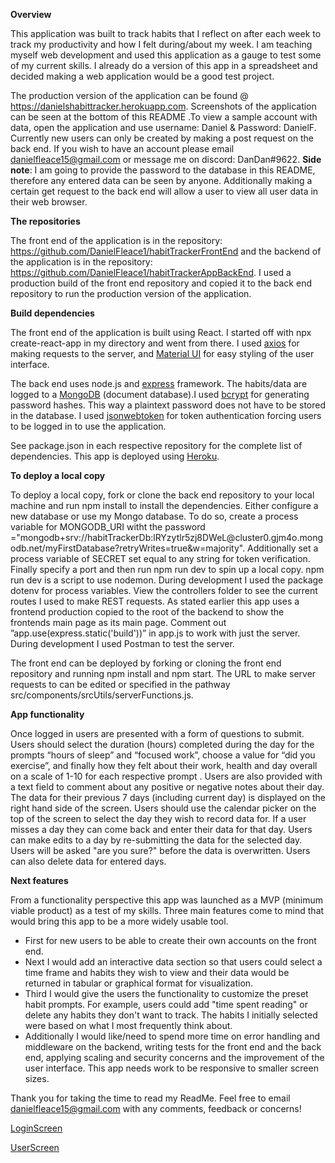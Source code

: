 **Overview**

This application was built to track habits that I reflect on after each week to track my productivity and how I felt during/about my week. I am teaching myself web development and used this application as a gauge to test some of my current skills. I already do a version of this app in a spreadsheet and decided making a web application would be a good test project.

The production version of the application can be found @ https://danielshabittracker.herokuapp.com. Screenshots of the application can be seen at the bottom of this README .To view a sample account with data, open the application and use username: Daniel & Password: DanielF. Currently new users can only be created by making a post request on the back end. If you wish to have an account please email danielfleace15@gmail.com or message me on discord: DanDan#9622.
**Side note**: I am going to provide the password to the database in this README, therefore any entered data can be seen by anyone. Additionally making a certain get request to the back end will allow a user to view all user data in their web browser.

**The repositories**

The front end of the application is in the repository: https://github.com/DanielFleace1/habitTrackerFrontEnd and the backend of the application is in the repository: https://github.com/DanielFleace1/habitTrackerAppBackEnd. I used a production build of the front end repository and copied it to the back end repository to run the production version of the application. 

**Build dependencies**

The front end of the application is built using React. I started off with npx create-react-app in my directory and went from there. I used [axios](https://axios-http.com/docs/intro) for  making requests to the server, and  [Material UI](https://mui.com) for easy styling of the user interface.

The back end uses node.js and [express](https://expressjs.com/) framework. The habits/data are logged to a [MongoDB](https://www.mongodb.com/) (document database).I used [bcrypt](https://www.npmjs.com/package/bcrypt) for generating password hashes. This way a plaintext password does not have to be stored in the database. I used [jsonwebtoken](https://www.npmjs.com/package/jsonwebtoken) for token authentication forcing users to be logged in to use the application. 

See package.json in each respective repository for the complete list of dependencies.
This app is deployed using [Heroku](https://devcenter.heroku.com/).
 
**To deploy a local copy**

To deploy a local copy, fork or clone the back end repository to your local machine and run npm install to install the dependencies. Either configure a new database or use my Mongo database. To do so, create a process variable for MONGODB_URI witht the password ="mongodb+srv://habitTrackerDb:lRYzytlr5zj8DWeL@cluster0<area>.gjm4o.mongodb.net/myFirstDatabase?retryWrites=true&w=majority". Additionally set a process variable of SECRET set equal to any string for token verification. Finally specify a port and then run npm run dev to spin up a local copy. npm run dev is a script to use nodemon. During development I used the package dotenv for process variables. View the controllers folder to see the current routes I used to make REST requests. As stated earlier this app uses a frontend production copied to the root of the backend to show the frontends main page as its main page.   Comment out ”app.use(express.static('build'))”  in  app.js to  work with just the server. During development I used Postman to test the server. 
 
The front end can be deployed by forking or cloning the front end repository and running npm install and npm start. The URL to make server requests to can be edited or specified in the pathway src/components/srcUtils/serverFunctions.js.

**App functionality**

Once logged in users are presented with a form of questions to submit. Users should select the duration (hours) completed during the day for the prompts “hours of sleep” and “focused work”, choose a value for “did you exercise”, and finally how they felt about their work, health and day overall on a scale of 1-10 for each respective prompt . Users are also provided with a text field to comment about any positive or negative notes about their day. The data for their previous 7 days (including current day) is displayed on the right hand side of the screen. Users should use the calendar picker on the top of the screen to select the day they wish to record data for. If a user misses a day they can come back and enter their data for that day. Users can make edits to a day by re-submitting the data for the selected day. Users will be asked "are you sure?" before the data is overwritten. Users can also delete data for entered days.

**Next features**

From a functionality perspective this app was launched as a MVP (minimum viable product) as a test of my skills. Three main features come to mind that would bring this app to be a more widely usable tool. 
- First for new users to be able to create their own accounts on the front end. 
- Next I would add an interactive data section so that users could select a time frame and habits they wish to view and their data would be returned in tabular or graphical format for visualization. 
- Third I would give the users the functionality to customize the preset habit prompts.  For example, users could add "time spent reading" or delete any habits they don't want to track. The habits I initially selected were based on what I most frequently think about. 
- Additionally I would like/need to spend more time on error handling and middleware on the backend, writing tests for the front end and the back end, applying scaling and security concerns and the improvement of the user interface. This app needs work to be responsive to smaller screen sizes. 

Thank you for taking the time to read my ReadMe. Feel free to email danielfleace15@gmail.com with any comments, feedback or concerns!

[LoginScreen](LoginScreen.png)

[UserScreen](habitsUserScreen.png)



